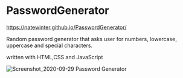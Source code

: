 # PasswordGenerator
https://natewinter.github.io/PasswordGenerator/

Random password generator that asks user for numbers, lowercase, uppercase and special characters. 

written with HTML,CSS and JavaScript

![Screenshot_2020-09-29 Password Generator](https://user-images.githubusercontent.com/25919007/94608897-f1121500-0252-11eb-9b25-592341de9144.png)
